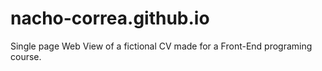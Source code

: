 # nacho-correa.github.io

Single page Web View of a fictional CV made for a Front-End programing course. 
